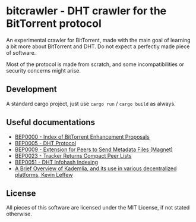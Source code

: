 # bitcrawler - DHT crawler for the BitTorrent protocol

An experimental crawler for BitTorrent, made with the main goal of learning a bit more
about BitTorrent and DHT. Do not expect a perfectly made piece of software.

Most of the protocol is made from scratch, and some incompatibilities or security concerns might arise.

## Development

A standard cargo project, just use `cargo run` / `cargo build` as always.

## Useful documentations

* [BEP0000 - Index of BitTorrent Enhancement Proposals](https://www.bittorrent.org/beps/bep_0000.html)
* [BEP0005 - DHT Protocol](https://www.bittorrent.org/beps/bep_0005.html)
* [BEP0009 - Extension for Peers to Send Metadata Files (Magnet)](https://www.bittorrent.org/beps/bep_0009.html)
* [BEP0023 - Tracker Returns Compact Peer Lists](https://www.bittorrent.org/beps/bep_0023.html)
* [BEP0051 - DHT Infohash Indexing](https://www.bittorrent.org/beps/bep_0051.html)
* [A Brief Overview of Kademlia, and its use in various decentralized platforms, Kevin Leffew](https://medium.com/coinmonks/a-brief-overview-of-kademlia-and-its-use-in-various-decentralized-platforms-da08a7f72b8f)

## License

All pieces of this software are licensed under the MIT License, if not stated otherwise.